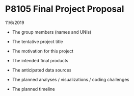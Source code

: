 P8105 Final Project Proposal
================
11/6/2019

  - The group members (names and UNIs)

  - The tentative project title

  - The motivation for this project

  - The intended final products

  - The anticipated data sources

  - The planned analyses / visualizations / coding challenges

  - The planned timeline
